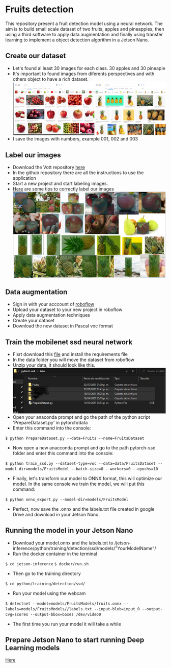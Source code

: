 # Fruits detection
This repository present a fruit detection model using a neural network. The aim is to build small scale dataset of two fruits, apples and pineapples, then using a third software to apply data augmentation and finally using transfer learning to implement a object detection algorithm in a Jetson Nano.
## Create our dataset
- Let's found al least 30 images for each class. 30 apples and 30 pineaple
- It's important to found images from diferents perspectives and with others object to have a rich dataset.
![Fruits_search](images/fruits_search.png)
- I save the images with numbers, example 001, 002 and 003
## Label our images 
- Download the Vott repository [here](https://github.com/microsoft/VoTT)
- In the github repository there are all the instructions to use the application
- Start a new project and start labeling images.
- [Here](https://blog.roboflow.com/tips-for-how-to-label-images/) are some tips to correctly label our images
![Labeled Images](images/labeled_images.png)
## Data augmentation
- Sign in with your acccount of [roboflow](https://roboflow.com/)
- Upload your dataset to your new project in roboflow
- Apply data augmentation techniques
- Create your dataset
- Download the new dataset in Pascal voc format
## Train the mobilenet ssd neural network
- Fisrt download this [file](https://drive.google.com/u/0/uc?id=1rKiFl4WwzcbQ4Qbs_y4MbU9IGI3dfzLS&export=download) and install the requirements file
- In the data folder you will move the dataset from roboflow
- Unzip your data, it should look like this.
![Folder](images/folder.png)
- Open your anaconda prompt and go the path of the python script 'PrepareDataset.py' in pytorch/data
- Enter this command into the console:

`$ python PrepareDataset.py --data=Fruits --name=FruitsDataset`
- Now open a new anacconda prompt and go to the path pytorch-ssd folder and enter this command into the console:

`$ python train_ssd.py --dataset-type=voc --data=data/FruitsDataset --model-dir=models/FruitsModel --batch-size=8 --workers=0 --epochs=10`

- Finally, let's transform our model to ONNX format, this will optimize our model. In the same console we train the model, we will put this command:

`$ python onnx_export.py --model-dir=models/FruitsModel`

- Perfect, now save the .onnx  and the labels.txt file created in google Drive and download in your Jetson Nano.
## Running the model in your Jetson Nano
* Download your model.onnx and the labels.txt to /jetson-inference/python/training/detection/ssd/models/"YourModelName"/
* Run the docker container in the terminal

`$ cd jetson-inference`
`$ docker/run.sh`
* Then go to the training directory

`$ cd python/training/detection/ssd/`
* Run your model using the webcam 

`$ detectnet --model=models/FruitsModels/fruits.onnx --labels=models/FruitsModels//labels.txt --input-blob=input_0 --output-cvg=scores --output-bbox=boxes /dev/video0`
* The first time you run your model it will take a while

## Prepare Jetson Nano to start running Deep Learning models 
[Here](https://github.com/LuisAngelFonseca-IMT/JetsonNANOCustomDataset/blob/main/README.md)
